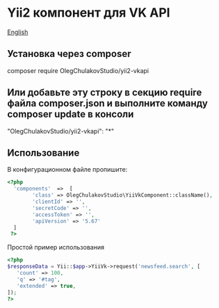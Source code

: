 # Yii2 компонент для VK API
[English](README.md)

## Установка через composer
composer require OlegChulakovStudio/yii2-vkapi
## Или добавьте эту строку в секцию require файла composer.json и выполните команду composer update в консоли
"OlegChulakovStudio/yii2-vkapi": "*"
## Использование
В конфигурационном файле пропишите:
```php
<?php
  'components'  =>  [
        'class' => OlegChulakovStudio\YiiVkComponent::className(),
        'clientId' => '',
        'secretCode' => '',
        'accessToken' => '',
        'apiVersion' => '5.67'
  ]
 ?>
 ```
Простой пример использования
 ```php
<?php
$responseData = Yii::$app->YiiVk->request('newsfeed.search', [
    'count' => 100,
    'q' => '#tag',
    'extended' => true,
]);
?>
